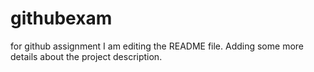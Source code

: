 # githubexam
for github assignment
I am editing the README file. Adding some more details about the project description.
